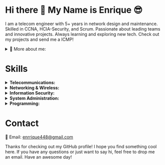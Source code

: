 <h1><strong> Hi there 👋 My Name is Enrique 😎</strong></h1> 

I am a telecom engineer with 5+ years in network design and maintenance. Skilled in CCNA, HCIA-Security, and Scrum. Passionate about leading teams and innovative projects. Always learning and exploring new tech. Check out my projects and send me a ICMP!

<details>
<summary>🚀 More about me:</summary>
 
- 🌱 I’m currently learning Cloud Networking and security.
- 💬 Ask me about CCNA, HCIA, GPON.
- 😛 share your knowledge!

</details>


<h1><strong>Skills</strong></h1>
<details> <summary><strong>Telecommunications:</strong></summary> <ul> <li>Gpon, FTTH, ARFoG, DTH. </ul> </details>
<details><summary><strong>Networking & Wireless:</strong></summary> <ul> <li><details><summary><strong>Layer 2:</strong></summary> <ul> <li>Cisco: Spanning Tree Protocol (STP), Virtual LAN (VLAN), EtherChannel, Link Aggregation Control Protocol (LACP), PAgP, etc.</li> <li>Mikrotik: Spanning Tree Protocol (STP), Virtual LAN (VLAN), Link Aggregation Groups (LAG), etc.</li> </ul> </details></li> <li><details><summary><strong>Layer 3:</strong></summary> <ul> <li>Interior Gateway Protocols (IGP): OSPF, EIGRP, IS-IS. </li> <li>IPv4 Addressing: Subnetting, VLSM, CIDR</li> <li>IPv6 Addressing: Address Types, Address Format, Address Allocation</li> </ul> </details></li> </ul> </details> 
<details> <summary><strong>Information Security:</strong></summary> <ul> <li>Offensive Security: Penetration Testing, Ethical Hacking, Social Engineering, etc.</li> <li>Defensive Security: Firewalls, Intrusion Detection/Prevention Systems (IDS/IPS), Security Information and Event Management (SIEM) tools, etc.</li> <li>Security Frameworks: ISO 27001. </li> <li>Security Tools: Wireshark. </li> </ul> </details> 
<details> <summary><strong>System Administration:</strong></summary> <ul> <li>Linux: Ubuntu, Kali. </li> <li> Telnet, DHCP, Putty, Moba, AnyDesk, etc.</li> <li>Virtualization platforms: VMware, VirtualBox, etc.</li> </ul> </details> 
<details> <summary><strong>Programming:</strong></summary> <ul> <li>Python, C++. </ul> </details>


<h1><strong>Contact</strong></h1>

📧 Email: enrrique448@gmail.com


Thanks for checking out my GitHub profile! I hope you find something cool here. If you have any questions or just want to say hi, feel free to drop me an email. Have an awesome day!
